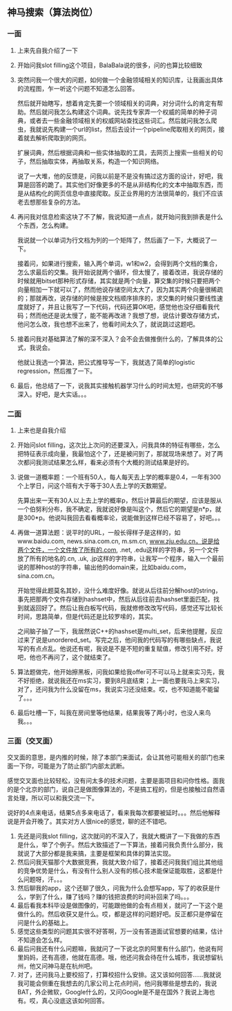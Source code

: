 ## 神马搜索（算法岗位）

### 一面

1. 上来先自我介绍了一下
2. 开始问我slot filling这个项目，BalaBala说的很多，问的也算比较细致
3. 突然问我一个很大的问题，如何做一个金融领域相关的知识库，让我画出具体的流程图，乍一听这个问题不知道怎么回答。  
	
	然后就开始瞎写，想着肯定先要一个领域相关的词典，对分词什么的肯定有帮助。然后就问我怎么构建这个词典。说先找专家弄一个权威的简单的种子词典，或者去一些金融领域相关的权威网站查找这些词汇。然后就问我怎么爬虫，我就说先构建一个url的list，然后去设计一个pipeline爬取相关的网页，接着就去解析爬取到的网页。  
	
	扩展词典，然后根据词典和一些实体抽取的工具，去网页上搜索一些相关的句子，然后抽取实体，再抽取关系，构造一个知识网络。  
	
	说了一大堆，他的反馈是，问我以前是不是没有搞过这方面的设计，好吧，我算是回答的跪了。其实他们好像更多的不是从非结构化的文本中抽取东西，而是从结构化的网页信息中直接爬取。反正业界用的方法很简单的，我们不应该老去想那些复杂的方法。
4. 再问我对信息检索这块了不了解，我说知道一点点，就开始问我到排表是什么个东西，怎么构建。

	我说就一个以单词为行文档为列的一个矩阵了，然后画了一下，大概说了一下。
	
	接着问，如果进行搜索，输入两个单词，w1和w2，会得到两个文档的集合，怎么求最后的交集。我开始说就两个循环，但太慢了，接着改进，我说存储的时候就用bitset那种形式存储，其实就是两个向量，算交集的时候只要把两个向量相加一下就可以了，然而他说存储空间太大了，因为其实两个向量很稀疏的；那就再改，说存储的时候是按文档顺序排序的，求交集的时候只要线性速度就好了，并且让我写了一下代码，代码还算OK吧，感觉他也没仔细看我代码；然而他还是说太慢了，能不能再改进？我想了想，说估计要改存储方式，他问怎么改，我也想不出来了，他看时间太久了，就说跳过这题吧。
5. 接着问我对基础算法了解的深不深入？会不会去做推倒什么的，了解具体的公式，我说会。

	他就让我选一个算法，把公式推导写一下，我就选了简单的logistic regression，然后推了一下。
6. 最后，他总结了一下，说我其实接触机器学习什么的时间太短，也研究的不够深入。好吧，是大实话。。。

### 二面

1. 上来也是自我介绍
2. 开始问slot filling，这次比上次问的还要深入，问我具体的特征有哪些，怎么把特征表示成向量，我最怕这个了，还是被问到了，那就现场来想了。对了两次都问我测试结果怎么样，看来必须有个大概的测试结果是好的。
3. 说做一道概率题：一个班有50人，每人每天去上学的概率是0.4，一年有300个上学日，问这个班有大于等于30人去上学的天数期望。

	先算出来一天有30人以上去上学的概率p，然后计算最后的期望，应该是服从一个伯努利分布，我不确定，我就说好像是叫这个，然后它的期望是n\*p，就是300\*p。他说叫我回去看看概率论，说能做到这样已经不容易了，好吧。。。
4. 再做一道算法题：说平时的URL，一般长得样子是这样的，如www.baidu.com, news.sina.com.cn, m.sm.cn, www.zju.edu.cn，说是给两个文件，一个文件放了所有的.com, .net, .edu这样的字符串，另一个文件放了所有的地名的.cn, .uk, .jp这样的字符串，让我写一个程序，输入一个最前说的那种host的字符串，输出他的domain来，比如baidu.com，sina.com.cn。

	开始觉得此题莫名其妙，没什么难度好像。就说从后往前分解host的string，事先把那两个文件存储到hashset中，然后从后往前去hashset里面匹配，找到就返回好了。然后让我白板写代码，我就修修改改写代码，感觉还写比较长时间，思路简单，但是代码还是比较罗嗦的，其实。
	
	之间脑子抽了一下，我居然说C++的hashset是multi\_set，后来他提醒，反应过来了说是unordered\_set。写完之后，他问我的代码写的有哪些缺点，我说写的有点点乱。他说还有呢，我说是不是不短的重复赋值，修改引用不好。好吧，他也不再问了，这个就结束了。
5. 算法题做完，他开始擦黑板，问我如果给我offer可不可以马上就来实习先，我不好拒绝，就说我还在ms实习，要到8月底结束；上一面也要我马上来实习，对了，还问我为什么没留在ms，我说实习还没结束。哎，也不知道能不能留了。。。
6. 最后吐槽一下，叫我在房间里等他结果，结果我等了两小时，也没人来鸟我。。。

### 三面（交叉面）

交叉面的意思，是内推的时候，除了本部门来面试，会让其他可能相关的部门也来面一下你，可能是为了防止部门内部太武断。

感觉交叉面也比较轻松，没有问太多的技术问题，主要是面项目和问你性格。面我的是个北京的部门，说自己是做图像算法的，不是搞工程的，但是也接触过自然语言处理，所以可以和我交流一下。

说好的4点来电话，结果5点多来电话了，看来我每次都要被延时。。。然后他解释说是开会开晚了。其实对方人很nice的感觉，聊的还不错吧。

1. 先还是问我slot filling，这次就问的不深入了，我就大概讲了一下我做的东西是什么，举了个例子。然后大致描述了一下算法，接着问我负责什么部分，我就说了大部分都是我来搞，主要是框架和具体的算法实现。
2. 然后问我天猫那个大数据竞赛，我就大致介绍了，接着还问我我们组比其他组的竞争优势是什么，有没有什么别人没有的核心技术能保证能取胜，这都是什么问题呀，汗。。。
3. 然后聊我的app，这个还聊了很久，问我为什么会想写app，写了的收获是什么，学到了什么，赚了钱吗？赚的钱把浪费的时间补回来了吗。。。
4. 最后看我本科毕设是做图像的，可能跟他做的会有点相关，就问了一下这个是做什么的。然后收获又是什么。哎，都是这样的问题好吧。反正都只是停留在问是什么的基础上。
5. 感觉这些类型的问题其实很不好答啊，万一没有答道面试官想要的结果，估计不知道会怎么样。
6. 最后问我还有什么问题嘛，我就问了一下说北京的阿里有什么部门，他说有阿里妈妈，还有高德，他就在高德。哦，他还问我会待在什么城市，我说想留杭州，他又问神马是在杭州吧。
7. 对了，还问我马上要校招了，打算校招什么安排。这又该如何回答……我就说我可能会侧重在我想去的几家公司上花点时间，他问我哪些是想去的，我说BAT，外企微软，Google什么的，又问Google是不是在国外？我说上海也有。哎，真心没底这该如何回答。